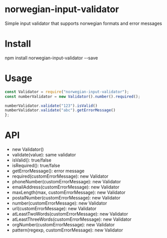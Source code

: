 # norwegian-input-validator
Simple input validator that supports norwegian formats and error messages

# Install

npm install norwegian-input-validator --save

# Usage

```javascript
const Validator = require("norwegian-input-validator");
const numberValidator = new Validator().number().required();

numberValidator.validate("123").isValid()
numberValidator.validate("abc").getErrorMessage()
};
```

# API
- new Validator()
- validate(value): same validator
- isValid(): true/false
- isRequired(): true/false
- getErrorMessage(): error message
- required(customErrorMessage): new Validator
- phoneNumber(customErrorMessage): new Validator
- emailAddress(customErrorMessage): new Validator
- maxLength(max, customErrorMessage): new Validator
- postalNumber(customErrorMessage): new Validator
- number(customErrorMessage): new Validator
- url(customErrorMessage): new Validator
- atLeastTwoWords(customErrorMessage): new Validator
- atLeastThreeWords(customErrorMessage): new Validator
- orgNumber(customErrorMessage): new Validator
- pattern(regexp, customErrorMessage): new Validator